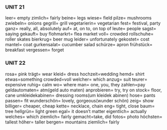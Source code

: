 ### UNIT 21
leer= empty
zimlich= fairly
beine= legs
wiese= field
pilze= mushrooms
zwiebeln= onions
gegrill= grill
vegetarierin= vegetarian
fest= festival, party
ganz= really, all, absolutely
auf= at, on to, on top of
leute= people
sagst= saying
gekauft= buy
flohmarkrt= flea market
voll= crowded
rollschuhe= roller skates
bierkrug= beer mug
leider= unfortunately
gekostet= cost
mantel= coat
gurkensalat= cucumber salad
schürze= apron
frühstück= breakfast
vergessen= forget

### UNIT 22
rosa= pink
trägt= wear
kleid= dress
hochzeit=wedding
hemd= shirt
etwas=something
crowded=voll
welcher= which 
anzug= suit
teurer= expensive
ruhig= calm
wo= where
man= one, you, they
zahlen=pay
geldautomaten= atm(geld auto maten)
anprobieren= try, try on
stock= floor, cane
umkleidekabinen= dressing rooms(um kleidek abinen)
hose= pants
passen= fit
wunderschön= lovely, gorgeous(wunder schön)
zeig= show
billiger= cheaper, cheap
kette= necklace, chain
eng= tight, close
baum= tree
hellgrün= light green
egal= it doesn’t matter
eigentlich= actually
welches= which
ziemlich= fairly
gemacht=take, did
fotos= photo
höchsten= tallest
höher= taller
bergen= mountains 
ziemlich= fairly




